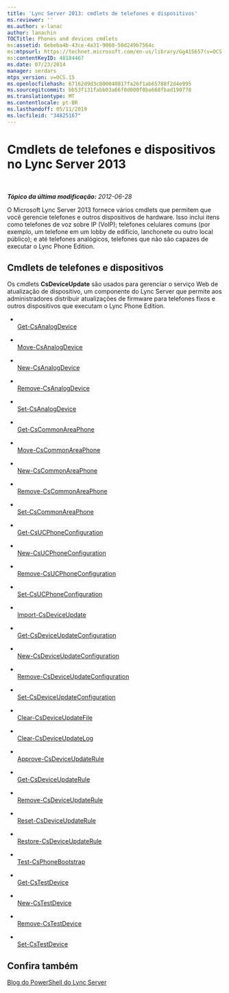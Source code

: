 ```yaml
---
title: 'Lync Server 2013: cmdlets de telefones e dispositivos'
ms.reviewer: ''
ms.author: v-lanac
author: lanachin
TOCTitle: Phones and devices cmdlets
ms:assetid: 6ebeba4b-43ce-4a31-9060-50d249b7564c
ms:mtpsurl: https://technet.microsoft.com/en-us/library/Gg415657(v=OCS.15)
ms:contentKeyID: 48184467
ms.date: 07/23/2014
manager: serdars
mtps_version: v=OCS.15
ms.openlocfilehash: 67162d9d3c800040817fa26f1ab65788f2d4e995
ms.sourcegitcommit: bb53f131fabb03a66f0d000f8ba668fbad190778
ms.translationtype: MT
ms.contentlocale: pt-BR
ms.lasthandoff: 05/11/2019
ms.locfileid: "34825167"
---
```

<div data-xmlns="http://www.w3.org/1999/xhtml">

<div class="topic" data-xmlns="http://www.w3.org/1999/xhtml" data-msxsl="urn:schemas-microsoft-com:xslt" data-cs="http://msdn.microsoft.com/en-us/">

<div data-asp="http://msdn2.microsoft.com/asp">

# <a name="phones-and-devices-cmdlets-in-lync-server-2013"></a>Cmdlets de telefones e dispositivos no Lync Server 2013

</div>

<div id="mainSection">

<div id="mainBody">

<span> </span>

_**Tópico da última modificação:** 2012-06-28_

O Microsoft Lync Server 2013 fornece vários cmdlets que permitem que você gerencie telefones e outros dispositivos de hardware. Isso inclui itens como telefones de voz sobre IP (VoIP); telefones celulares comuns (por exemplo, um telefone em um lobby de edifício, lanchonete ou outro local público); e até telefones analógicos, telefones que não são capazes de executar o Lync Phone Edition.

<div>

## <a name="phones-and-devices-cmdlets"></a>Cmdlets de telefones e dispositivos

Os cmdlets **CsDeviceUpdate** são usados para gerenciar o serviço Web de atualização de dispositivo, um componente do Lync Server que permite aos administradores distribuir atualizações de firmware para telefones fixos e outros dispositivos que executam o Lync Phone Edition.

  - <span></span>  
    [Get-CsAnalogDevice](https://technet.microsoft.com/en-us/library/Gg398748(v=OCS.15))

  - <span></span>  
    [Move-CsAnalogDevice](https://technet.microsoft.com/en-us/library/Gg398816(v=OCS.15))

  - <span></span>  
    [New-CsAnalogDevice](https://technet.microsoft.com/en-us/library/Gg412937(v=OCS.15))

  - <span></span>  
    [Remove-CsAnalogDevice](rehttps://technet.microsoft.com/en-us/library/Gg398816(v=OCS.15))

  - <span></span>  
    [Set-CsAnalogDevice](https://technet.microsoft.com/en-us/library/Gg412843(v=OCS.15))

<!-- end list -->

  - <span></span>  
    [Get-CsCommonAreaPhone](https://technet.microsoft.com/en-us/library/Gg412934(v=OCS.15))

  - <span></span>  
    [Move-CsCommonAreaPhone](https://technet.microsoft.com/en-us/library/Gg412837(v=OCS.15))

  - <span></span>  
    [New-CsCommonAreaPhone](https://technet.microsoft.com/en-us/library/Gg398430(v=OCS.15))

  - <span></span>  
    [Remove-CsCommonAreaPhone](rehttps://technet.microsoft.com/en-us/library/Gg412837(v=OCS.15))

  - <span></span>  
    [Set-CsCommonAreaPhone](https://technet.microsoft.com/en-us/library/Gg398579(v=OCS.15))

<!-- end list -->

  - <span></span>  
    [Get-CsUCPhoneConfiguration](https://technet.microsoft.com/en-us/library/Gg398070(v=OCS.15))

  - <span></span>  
    [New-CsUCPhoneConfiguration](https://technet.microsoft.com/en-us/library/Gg398445(v=OCS.15))

  - <span></span>  
    [Remove-CsUCPhoneConfiguration](https://technet.microsoft.com/en-us/library/Gg398249(v=OCS.15))

  - <span></span>  
    [Set-CsUCPhoneConfiguration](https://technet.microsoft.com/en-us/library/Gg413042(v=OCS.15))

<!-- end list -->

  - <span></span>  
    [Import-CsDeviceUpdate](https://technet.microsoft.com/en-us/library/Gg398861(v=OCS.15))

<!-- end list -->

  - <span></span>  
    [Get-CsDeviceUpdateConfiguration](https://technet.microsoft.com/en-us/library/Gg399030(v=OCS.15))

  - <span></span>  
    [New-CsDeviceUpdateConfiguration](https://technet.microsoft.com/en-us/library/Gg425761(v=OCS.15))

  - <span></span>  
    [Remove-CsDeviceUpdateConfiguration](https://technet.microsoft.com/en-us/library/Gg425933(v=OCS.15))

  - <span></span>  
    [Set-CsDeviceUpdateConfiguration](https://technet.microsoft.com/en-us/library/Gg398320(v=OCS.15))

<!-- end list -->

  - <span></span>  
    [Clear-CsDeviceUpdateFile](https://technet.microsoft.com/en-us/library/Gg425835(v=OCS.15))

  - <span></span>  
    [Clear-CsDeviceUpdateLog](https://technet.microsoft.com/en-us/library/Gg412738(v=OCS.15))

<!-- end list -->

  - <span></span>  
    [Approve-CsDeviceUpdateRule](https://technet.microsoft.com/en-us/library/Gg398949(v=OCS.15))

  - <span></span>  
    [Get-CsDeviceUpdateRule](https://technet.microsoft.com/en-us/library/Gg398215(v=OCS.15))

  - <span></span>  
    [Remove-CsDeviceUpdateRule](https://technet.microsoft.com/en-us/library/Gg425930(v=OCS.15))

  - <span></span>  
    [Reset-CsDeviceUpdateRule](https://technet.microsoft.com/en-us/library/Gg398181(v=OCS.15))

  - <span></span>  
    [Restore-CsDeviceUpdateRule](https://technet.microsoft.com/en-us/library/Gg398305(v=OCS.15))

<!-- end list -->

  - <span></span>  
    [Test-CsPhoneBootstrap](https://technet.microsoft.com/en-us/library/Gg412852(v=OCS.15))

<!-- end list -->

  - <span></span>  
    [Get-CsTestDevice](https://technet.microsoft.com/en-us/library/Gg398304(v=OCS.15))

  - <span></span>  
    [New-CsTestDevice](https://technet.microsoft.com/en-us/library/Gg425899(v=OCS.15))

  - <span></span>  
    [Remove-CsTestDevice](https://technet.microsoft.com/en-us/library/Gg398790(v=OCS.15))

  - <span></span>  
    [Set-CsTestDevice](https://technet.microsoft.com/en-us/library/Gg398156(v=OCS.15))

</div>

<div>

## <a name="see-also"></a>Confira também


[Blog do PowerShell do Lync Server](http://go.microsoft.com/fwlink/p/?linkid=203150)  
  

</div>

</div>

<span> </span>

</div>

</div>

</div>


